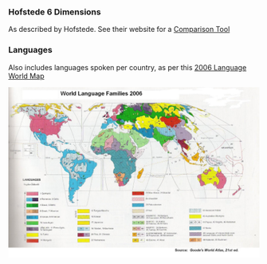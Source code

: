 ### Hofstede 6 Dimensions

As described by Hofstede. See their website for a [Comparison Tool](https://www.hofstede-insights.com/fi/product/compare-countries/)

### Languages

Also includes languages spoken per country, as per this [2006 Language World Map](https://1.bp.blogspot.com/-e2R2CoAG65w/TdPC3Kzri2I/AAAAAAAACy8/TNdYEBJKNaQ/s1600/WorldLanguageFamiliesMap.jpg)

![alt text](img/world_languages.jpg)